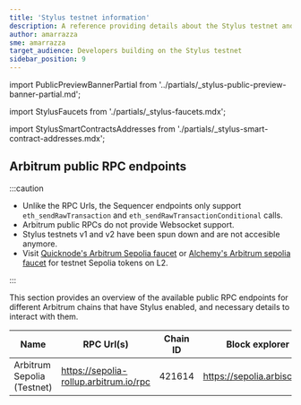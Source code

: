 ```yaml
---
title: 'Stylus testnet information'
description: A reference providing details about the Stylus testnet and faucets for obtaining testnet ETH
author: amarrazza
sme: amarrazza
target_audience: Developers building on the Stylus testnet
sidebar_position: 9
---
```


import PublicPreviewBannerPartial from '../partials/_stylus-public-preview-banner-partial.md';

import StylusFaucets from './partials/_stylus-faucets.mdx';

import StylusSmartContractsAddresses from './partials/_stylus-smart-contract-addresses.mdx';

<PublicPreviewBannerPartial />

## Arbitrum public RPC endpoints

:::caution

- Unlike the RPC Urls, the Sequencer endpoints only support `eth_sendRawTransaction` and `eth_sendRawTransactionConditional` calls.
- Arbitrum public RPCs do not provide Websocket support.
- Stylus testnets v1 and v2 have been spun down and are not accesible anymore.
- Visit [Quicknode's Arbitrum Sepolia faucet](https://faucet.quicknode.com/arbitrum/sepolia) or [Alchemy's Arbitrum sepolia faucet](https://www.alchemy.com/faucets/arbitrum-sepolia) for testnet Sepolia tokens on L2.

:::

This section provides an overview of the available public RPC endpoints for different Arbitrum chains that have Stylus enabled, and necessary details to interact with them.

| Name                       | RPC Url(s)                             | Chain ID | Block explorer              | Underlying chain | Tech stack     | Sequencer feed URL                    | Sequencer endpoint<sup>⚠️</sup>                  |
| -------------------------- | -------------------------------------- | -------- | --------------------------- | ---------------- | -------------- | ------------------------------------- | ------------------------------------------------ |
| Arbitrum Sepolia (Testnet) | https://sepolia-rollup.arbitrum.io/rpc | 421614   | https://sepolia.arbiscan.io | Sepolia          | Nitro (Rollup) | wss://sepolia-rollup.arbitrum.io/feed | https://sepolia-rollup-sequencer.arbitrum.io/rpc |

<StylusFaucets />

<StylusSmartContractsAddresses />

